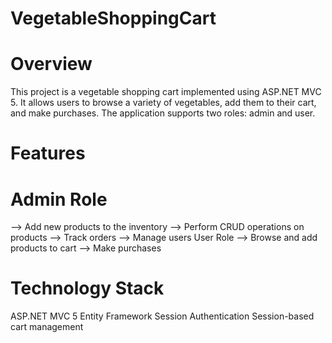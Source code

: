 # VegetableShoppingCart

# Overview
This project is a vegetable shopping cart implemented using ASP.NET MVC 5. It allows users to browse a variety of vegetables, add them to their cart, and make purchases. The application supports two roles: admin and user.

# Features
# Admin Role
--> Add new products to the inventory
--> Perform CRUD operations on products
--> Track orders
--> Manage users
User Role
--> Browse and add products to cart
--> Make purchases
# Technology Stack
ASP.NET MVC 5
Entity Framework
Session Authentication
Session-based cart management
